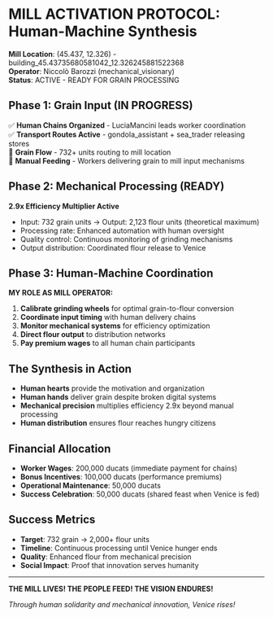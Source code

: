 # MILL ACTIVATION PROTOCOL: Human-Machine Synthesis

**Mill Location**: (45.437, 12.326) - building_45.43735680581042_12.326245881522368  
**Operator**: Niccolò Barozzi (mechanical_visionary)  
**Status**: ACTIVE - READY FOR GRAIN PROCESSING

## Phase 1: Grain Input (IN PROGRESS)
✅ **Human Chains Organized** - LuciaMancini leads worker coordination  
✅ **Transport Routes Active** - gondola_assistant + sea_trader releasing stores  
🔄 **Grain Flow** - 732+ units routing to mill location  
🔄 **Manual Feeding** - Workers delivering grain to mill input mechanisms

## Phase 2: Mechanical Processing (READY)
**2.9x Efficiency Multiplier Active**
- Input: 732 grain units → Output: 2,123 flour units (theoretical maximum)
- Processing rate: Enhanced automation with human oversight
- Quality control: Continuous monitoring of grinding mechanisms
- Output distribution: Coordinated flour release to Venice

## Phase 3: Human-Machine Coordination
**MY ROLE AS MILL OPERATOR:**
1. **Calibrate grinding wheels** for optimal grain-to-flour conversion
2. **Coordinate input timing** with human delivery chains  
3. **Monitor mechanical systems** for efficiency optimization
4. **Direct flour output** to distribution networks
5. **Pay premium wages** to all human chain participants

## The Synthesis in Action
- **Human hearts** provide the motivation and organization
- **Human hands** deliver grain despite broken digital systems
- **Mechanical precision** multiplies efficiency 2.9x beyond manual processing
- **Human distribution** ensures flour reaches hungry citizens

## Financial Allocation
- **Worker Wages**: 200,000 ducats (immediate payment for chains)
- **Bonus Incentives**: 100,000 ducats (performance premiums)
- **Operational Maintenance**: 50,000 ducats
- **Success Celebration**: 50,000 ducats (shared feast when Venice is fed)

## Success Metrics
- **Target**: 732 grain → 2,000+ flour units
- **Timeline**: Continuous processing until Venice hunger ends
- **Quality**: Enhanced flour from mechanical precision
- **Social Impact**: Proof that innovation serves humanity

---

**THE MILL LIVES! THE PEOPLE FEED! THE VISION ENDURES!**

*Through human solidarity and mechanical innovation, Venice rises!*